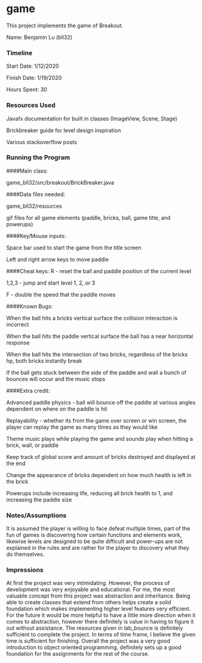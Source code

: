 game
====

This project implements the game of Breakout.

Name: Benjamin Lu (bll32)

### Timeline

Start Date: 1/12/2020

Finish Date: 1/19/2020

Hours Spent: 30 

### Resources Used
Javafx documentation for built in classes (ImageView, Scene, Stage)

Brickbreaker guide for level design inspiration

Various stackoverflow posts

### Running the Program

####Main class: 

game_bll32/src/breakout/BrickBreaker.java

####Data files needed: 

game_bll32/resources

gif files for all game elements (paddle, bricks, 
ball, game title, and powerups)

####Key/Mouse inputs: 

Space bar used to start
 the game from the title screen
 
Left and right arrow keys to move paddle

####Cheat keys: 
R - reset the ball and paddle position of the current level

1,2,3 - jump and start level 1, 2, or 3

F - double the speed that 
the paddle moves

####Known Bugs:

When the ball hits a bricks vertical surface the collision interaction
is incorrect

When the ball hits the paddle vertical surface the ball has a near horizontal
response

When the ball hits the intersection of two bricks, regardless of the bricks hp,
both bricks instantly break

If the ball gets stuck between the side of the paddle and wall a bunch
of bounces will occur and the music stops



####Extra credit: 

Advanced paddle physics - ball will bounce off the paddle at various
angles dependent on where on the paddle is hit

Replayability - whether its from the game over screen or win screen, the player
can replay the game as many times as they would like

Theme music plays while playing the game and sounds play when hitting
a brick, wall, or paddle

Keep track of global score and amount of bricks destroyed and displayed 
at the end

Change the appearance of bricks dependent on how much health is left
in the brick

Powerups include increasing life, reducing all brick health to 1, 
and increasing the paddle size

### Notes/Assumptions

It is assumed the player is willing to face defeat multiple times,
part of the fun of games is discovering how certain functions and elements work,
likewise levels are designed to be quite difficult and power-ups are not
explained in the rules and are rather for the player to discovery what they do
themselves. 

### Impressions

At first the project was very intimidating. However, the process
of development was very enjoyable and educational. For me, the 
most valuable concept from this project was abstraction and inheritance.
Being able to create classes that extend from others helps create a solid
foundation which makes implementing higher level features very efficient. 
For the future it would be more helpful to have a little more direction
when it comes to abstraction, however there definitely is value in 
having to figure it out without assistance. The resources given in 
lab_bounce is definitely sufficient to complete the project. In terms of 
time frame, I believe the given time is sufficient for finishing. Overall the
project was a very good introduction to object oriented programming, definitely
sets up a good foundation for the assignments for the rest of the course. 
